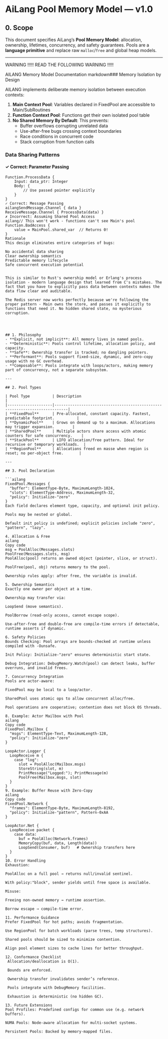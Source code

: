 # AiLang Pool Memory Model — v1.0

## 0. Scope
This document specifies AiLang’s **Pool Memory Model**: allocation, ownership, lifetimes, concurrency, and safety guarantees. Pools are a **language primitive** and replace raw `malloc`/`free` and global heap models.

---


WARNING !!!!! READ THE FOLLOWING WARNING !!!!!

AILANG Memory Model Documentation
markdown### Memory Isolation by Design

AILANG implements deliberate memory isolation between execution contexts:

1. **Main Context Pool**: Variables declared in FixedPool are accessible to Main/SubRoutines
2. **Function Context Pool**: Functions get their own isolated pool table
3. **No Shared Memory By Default**: This prevents:
   - Buffer overflows corrupting unrelated data
   - Use-after-free bugs crossing context boundaries  
   - Race conditions in concurrent code
   - Stack corruption from function calls

### Data Sharing Patterns

#### ✓ Correct: Parameter Passing
```ailang
Function.ProcessData {
    Input: data_ptr: Integer
    Body: {
        // Use passed pointer explicitly
    }
}
✓ Correct: Message Passing
ailangSendMessage.Channel { data }
ReceiveMessage.Channel { ProcessData(data) }
✗ Incorrect: Assuming Shared Pool Access
ailang// This won't work - functions can't see Main's pool
Function.BadAccess {
    value = MainPool.shared_var  // Returns 0!
}
Rationale
This design eliminates entire categories of bugs:

No accidental data sharing
Clear ownership semantics
Predictable memory lifecycle
Safe concurrent execution potential


This is similar to Rust's ownership model or Erlang's process isolation - modern language design that learned from C's mistakes. The fact that you have to explicitly pass data between contexts makes the data flow clear and auditable.

The Redis server now works perfectly because we're following the proper pattern - Main owns the store, and passes it explicitly to functions that need it. No hidden shared state, no mysterious corruption.




## 1. Philosophy
- **Explicit, not implicit**: All memory lives in named pools.  
- **Deterministic**: Pools control lifetime, allocation policy, and capacity.  
- **Safe**: Ownership transfer is tracked; no dangling pointers.  
- **Performant**: Pools support fixed-size, dynamic, and zero-copy usage with no GC overhead.  
- **Composable**: Pools integrate with loops/actors, making memory part of concurrency, not a separate subsystem.

---

## 2. Pool Types

| Pool Type          | Description                                                                |
|--------------------|----------------------------------------------------------------------------|
| **FixedPool**      | Pre-allocated, constant capacity. Fastest, predictable footprint.          |
| **DynamicPool**    | Grows on demand up to a maximum. Allocations may trigger expansion.        |
| **SharedPool**     | Multiple actors share access with atomic counters for safe concurrency.    |
| **StackPool**      | LIFO allocation/free pattern. Ideal for recursive or temporary workloads.  |
| **RegionPool**     | Allocations freed en masse when region is reset; no per-object free.       |

---

## 3. Pool Declaration

```ailang
FixedPool.Messages {
  "buffer": ElementType-Byte, MaximumLength-1024,
  "slots": ElementType-Address, MaximumLength-32,
  "policy": Initialize-"zero"
}
Each field declares element type, capacity, and optional init policy.

Pools may be nested or global.

Default init policy is undefined; explicit policies include "zero", "pattern", "lazy".

4. Allocation & Free
ailang
Copy code
msg = PoolAlloc(Messages.slots)
PoolFree(Messages.slots, msg)
PoolAlloc(pool) returns an owned object (pointer, slice, or struct).

PoolFree(pool, obj) returns memory to the pool.

Ownership rules apply: after free, the variable is invalid.

5. Ownership Semantics
Exactly one owner per object at a time.

Ownership may transfer via:

LoopSend (move semantics).

PoolBorrow (read-only access, cannot escape scope).

Use-after-free and double-free are compile-time errors if detectable, runtime asserts if dynamic.

6. Safety Policies
Bounds Checking: Pool arrays are bounds-checked at runtime unless compiled with -Ounsafe.

Init Policy: Initialize-"zero" ensures deterministic start state.

Debug Integration: DebugMemory.Watch(pool) can detect leaks, buffer overruns, and invalid frees.

7. Concurrency Integration
Pools are actor-aware:

FixedPool may be local to a loop/actor.

SharedPool uses atomic ops to allow concurrent alloc/free.

Pool operations are cooperative; contention does not block OS threads.

8. Example: Actor Mailbox with Pool
ailang
Copy code
FixedPool.Mailbox {
  "msgs": ElementType-Text, MaximumLength-128,
  "policy": Initialize-"zero"
}

LoopActor.Logger {
  LoopReceive m {
    case "log": 
      slot = PoolAlloc(Mailbox.msgs)
      StoreString(slot, m)
      PrintMessage("Logged:"); PrintMessage(m)
      PoolFree(Mailbox.msgs, slot)
  }
}
9. Example: Buffer Reuse with Zero-Copy
ailang
Copy code
FixedPool.Network {
  "frames": ElementType-Byte, MaximumLength-8192,
  "policy": Initialize-"pattern", Pattern-0xAA
}

LoopActor.Net {
  LoopReceive packet {
    case data: 
      buf = PoolAlloc(Network.frames)
      MemoryCopy(buf, data, Length(data))
      LoopSend(Consumer, buf)   # Ownership transfers here
  }
}
10. Error Handling
Exhaustion:

PoolAlloc on a full pool → returns null/invalid sentinel.

With policy:"block", sender yields until free space is available.

Misuse:

Freeing non-owned memory → runtime assertion.

Borrow escape → compile-time error.

11. Performance Guidance
Prefer FixedPool for hot paths; avoids fragmentation.

Use RegionPool for batch workloads (parse trees, temp structures).

Shared pools should be sized to minimize contention.

Align pool element sizes to cache lines for better throughput.

12. Conformance Checklist
 Allocation/deallocation is O(1).

 Bounds are enforced.

 Ownership transfer invalidates sender’s reference.

 Pools integrate with DebugMemory facilities.

 Exhaustion is deterministic (no hidden GC).

13. Future Extensions
Pool Profiles: Predefined configs for common use (e.g. network buffers).

NUMA Pools: Node-aware allocation for multi-socket systems.

Persistent Pools: Backed by memory-mapped files.
